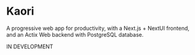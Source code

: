 # Kaori

A progressive web app for productivity, with a Next.js + NextUI frontend, and an Actix Web backend with PostgreSQL database.

IN DEVELOPMENT